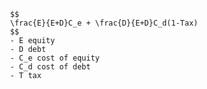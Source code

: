 
                    $$
                    \frac{E}{E+D}C_e + \frac{D}{E+D}C_d(1-Tax)
                    $$
                    - E equity
                    - D debt
                    - C_e cost of equity
                    - C_d cost of debt
                    - T tax